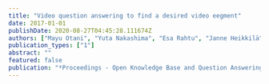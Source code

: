 ```yaml
---
title: "Video question answering to find a desired video eegment"
date: 2017-01-01
publishDate: 2020-08-27T04:45:28.111674Z
authors: ["Mayu Otani", "Yuta Nakashima", "Esa Rahtu", "Janne Heikkilä"]
publication_types: ["1"]
abstract: ""
featured: false
publication: "*Proceedings - Open Knowledge Base and Question Answering Workshop at SIGIR*"
---
```



